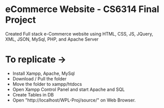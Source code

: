 # eCommerce Website - CS6314 Final Project

Created Full stack e-Commerce website using HTML, CSS, JS, JQuery, XML, JSON, MySql, PHP, and Apache Server

# To replicate ->

* Install Xampp, Apache, MySql
* Download / Pull the folder
* Move the folder to xampp/htdocs
* Open Xampp Control Panel and start Apache and SQL
* Create Tables in DB
* Open "http://localhost/WPL-Proj/source/" on Web Browser.
